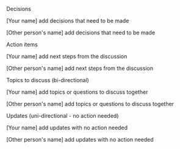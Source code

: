 



Decisions





[Your name] add decisions that need to be made



[Other person's name] add decisions that need to be made



Action items





[Your name] add next steps from the discussion



[Other person's name] add next steps from the discussion



Topics to discuss (bi-directional)





[Your name] add topics or questions to discuss together



[Other person's name] add topics or questions to discuss together



Updates (uni-directional - no action needed)





[Your name] add updates with no action needed



[Other person's name] add updates with no action needed

